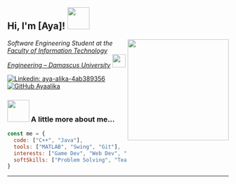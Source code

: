 <h2> Hi, I'm [Aya]! <img src="https://media.giphy.com/media/mGcNjsfWAjY5AEZNw6/giphy.gif" width="50"></h2>
<img align='right' src="https://media.giphy.com/media/ieyl9zmCjO4b4t6qoY/giphy.gif" width="230">
<p><em>Software Engineering Student at the 
<a href="https://damascusuniversity.edu.sy/ite">Faculty of Information Technology Engineering – Damascus University</a>
<img src="https://media.giphy.com/media/fYSnHlufseco8Fh93Z/giphy.gif" width="30"></em></p>


[![Linkedin: aya-alika-4ab389356](https://img.shields.io/badge/-aya--alika--4ab389356-blue?style=flat-square&logo=Linkedin&logoColor=white&link=https://www.linkedin.com/in/aya-alika-4ab389356/)](https://www.linkedin.com/in/aya-alika-4ab389356/)
[![GitHub Ayaalika](https://img.shields.io/github/followers/Ayaalika?label=follow&style=social)](https://github.com/Ayaalika)


### <img src="https://media.giphy.com/media/VgCDAzcKvsR6OM0uWg/giphy.gif" width="50"> A little more about me...

```javascript
const me = {
  code: ["C++", "Java"],
  tools: ["MATLAB", "Swing", "Git"],
  interests: ["Game Dev", "Web Dev", "AI Basics", "Competitive Programming"],
  softSkills: ["Problem Solving", "Teamwork", "Self-Learning", "Presentation"],
}

```


---

